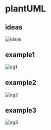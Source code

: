 # plantUML

## ideas

![ideas](http://www.plantuml.com/plantuml/proxy?src=https://raw.githubusercontent.com/phuhh98/plantuml-examples/master/ideas.pu)

## example1

![eg1](http://www.plantuml.com/plantuml/proxy?src=https://raw.githubusercontent.com/phuhh98/plantuml-examples/master/multiple-examples..pu)

## example2

![eg2](http://www.plantuml.com/plantuml/proxy?src=https://raw.githubusercontent.com/phuhh98/plantuml-examples/master/multiple-examples..pu&idx=1)

## example3

![eg3](http://www.plantuml.com/plantuml/proxy?src=https://raw.githubusercontent.com/phuhh98/plantuml-examples/master/multiple-examples..pu&idx=2)
